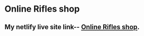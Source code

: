 # Online Rifles shop

## My netlify live site link-- [Online Rifles shop](https://shoron12riflesstore.netlify.app/).

